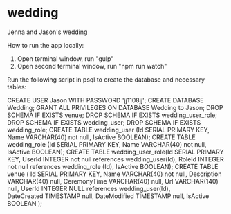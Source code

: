# wedding

Jenna and Jason's wedding

How to run the app locally:

1) Open terminal window, run "gulp"
2) Open second terminal window, run "npm run watch"

Run the following script in psql to create the database and necessary tables:

CREATE USER Jason WITH PASSWORD 'jj1108jj';
CREATE DATABASE Wedding;
GRANT ALL PRIVILEGES ON DATABASE Wedding to Jason;
DROP SCHEMA IF EXISTS venue;
DROP SCHEMA IF EXISTS wedding_user_role;
DROP SCHEMA IF EXISTS wedding_user;
DROP SCHEMA IF EXISTS wedding_role;
CREATE TABLE wedding_user (Id SERIAL PRIMARY KEY, Name VARCHAR(40) not null, IsActive BOOLEAN);
CREATE TABLE wedding_role (Id SERIAL PRIMARY KEY, Name VARCHAR(40) not null, IsActive BOOLEAN);
CREATE TABLE wedding_user_role(Id SERIAL PRIMARY KEY, UserId INTEGER not null references wedding_user(Id), RoleId INTEGER not null references wedding_role (Id), IsActive BOOLEAN);
CREATE TABLE venue
(
	Id SERIAL PRIMARY KEY,
	Name VARCHAR(40) not null,
	Description VARCHAR(40) null,
	CeremonyTime VARCHAR(40) null,
	Url VARCHAR(140) null,
	UserId INTEGER NULL references wedding_user(Id), 	
	DateCreated TIMESTAMP null,
	DateModified TIMESTAMP null,
	IsActive BOOLEAN
);
